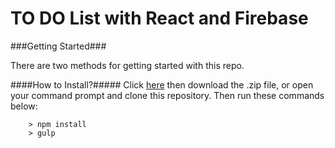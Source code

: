 TO DO List with React and Firebase
====

###Getting Started###

There are two methods for getting started with this repo.

####How to Install?#####
Click [here](https://github.com/educostachaves/todo-list) then download the .zip file, or open your command prompt and clone this repository. Then run these commands below:

```
	> npm install
	> gulp
```
